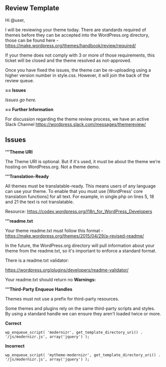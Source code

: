 ## Review Template

Hi @user,

I will be reviewing your theme today. There are standards required of themes before they can be accepted into the WordPress.org directory, those can be found here - https://make.wordpress.org/themes/handbook/review/required/

If your theme does not comply with 3 or more of those requirements, this ticket will be closed and the theme resolved as not-approved.

Once you have fixed the issues, the theme can be re-uploading using a higher version number in style.css. However, it will join the back of the review queue.

**== Issues**

*Issues go here.*

**== Further Information**

For discussion regarding the theme review process, we have an active Slack Channel https://wordpress.slack.com/messages/themereview/

## Issues

**'''Theme URI**

The Theme URI is optional. But if it's used, it must be about the theme we’re hosting on WordPress.org. Not a theme demo.

**'''Translation-Ready**

All themes must be translatable-ready. This means users of any language can use your theme. To enable that you must use [WordPress' core translation functions] for all text. For example, in single.php on lines 5, 18 and 21 the text is not translatable.

Resource: https://codex.wordpress.org/I18n_for_WordPress_Developers

**'''readme.txt**

Your theme readme.txt must follow this format - https://make.wordpress.org/themes/2015/04/29/a-revised-readme/

In the future, the WordPress.org directory will pull information about your theme from the readme.txt, so it's important to enforce a standard format. 

There is a readme.txt validator:

https://wordpress.org/plugins/developers/readme-validator/ 

Your readme.txt should return no **Warnings:**

**'''Third-Party Enqueue Handles**

Themes must not use a prefix for third-party resources. 

Some themes and plugins rely on the same third-party scripts and styles. By using a standard handle we can ensure they aren't loaded twice or more. 

**Correct**

`wp_enqueue_script( 'modernizr', get_template_directory_uri() . '/js/modernizr.js', array('jquery') );`
    
**Incorrect**

`wp_enqueue_script( 'mytheme-modernizr', get_template_directory_uri() . '/js/modernizr.js', array('jquery') );`

